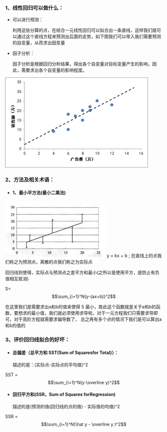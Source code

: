 ### 1、线性回归可以做什么：

- 可以进行预测：

    利用这些分算的点，在结合一元线性回归可以拟合出一条直线，这样我们就可以通过这个直线方程来预测出后面的走势，如下图我们可以带入我们需要预测的自变量，从而求出因变量

- 因子分析：

    因子分析是根据回归分析结果，得出各个自变量对目标变量产生的影响，因此，需要求出各个自变量的影响程度。 

![](/assets/LinearRegression.png)

### 2、方法及相关术语：

- #### 1、最小平方法(最小二乘法)
![](/assets/1464445402.png)
  y = kx + b ; 在直线上的点我们称之为预测点，离散的点我们称之为实际点
  
  回归线则使得，实际点与预测点之差平方和最小(之所以是使用平方，是防止有负值相互抵消)
  
  S=$$\sum_{i=1}^N(y-(ax+b))^2$$  
  
 在这里我们是需要求出a和b的值来使得 S 最小，故此这个函数就是关于a和b的函数，要想求的最小值，我们就必须使用求导啦，对于一元方程我们只需要求导即可，对于高阶方程就需要求偏导数了， 总之再有多个点的情况下我们是可以算出a和b的值的
 
### 3、评价回归线拟合的好坏：

- #### 总偏差（总平方和 SST(Sum of Squaresfor Total)）：     
  
  描述的是：(实际点-实际点的平均值)^2 
  
 SST = $$\sum_{i=1}^N(y-\overline y)^2$$    
 
- #### 回归平方和(SSR，Sum of Squares forRegression)   

  描述的是(预测的值(回归线的点的值) - 实际值的均值)^2
   
 SSR = $$\sum_{i=1}^N(\hat y - \overline y )^2$$        
 
                                             
                                                                                         
                                                                                                                                     
                                                                                                                                                                                 
                                                                                                                                                                                                                             
                                                                                                                                                                                                                                                                                                                     